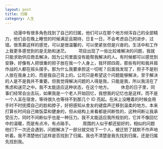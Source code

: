 ```yaml
---
layout: post
title: 归属
category: 人生
---
```


&emsp;&emsp;动漫中有很多角色找到了自己的归属，他们可以在那个地方倾泻自己的全部精力，他们会在晚上睡觉的时候满足且期待，日复一日，不会考虑自己的进步、过错。很羡慕这样的感觉，可以是很温馨的，可以使紧张但是兴奋的。生活中和工作上我更多感觉到的是无助和迷茫。
&emsp;&emsp;项目出现了一些比较难解决的问题，我就只能求助供应商去解决，因为公司里面没有能帮我解决的人。有时候都可以感觉到安静，好像有人把很重的担子放在我一个人身上，我环顾四周，那些有时和我并肩作战的人都在摇头摆手。那为什么我要承担这一切呢？后面我发现了，担子不是别人放在我身上的，而是我自己背上的。公司只是希望这个问题能够解决，至于解决的人是不是我并不重要。但我觉得解决问题的人得是我，只能是我，所以我活在了焦虑和迷茫之中。我不太能适应这种状态，在这个地方。
&emsp;&emsp;休息的日子里，同事们经常会出去玩，如果我是一个老人开始回忆，我想我的记忆也是这样。而不是一个人呆在宿舍，等待很久也等待不到那几个 ID 亮起。在床上没睡着的时候会用手时不时抚摸自己的脸和脖子，好把感知从舍友的键盘声迁移到温柔的地方。本来打算长时间自己做饭菜和健身的，但从结构上来看都是间断性的，这种间断让我承受压力，同时不间断似乎也是一种压力。我不太能适应我所规划的，它并不像回忆中的温暖，而是有点冷，有点硌手。
&emsp;&emsp;周围的人似乎都还挺好的，相似的问题他们下一次还会遇到，问题解决了一部分就交给下一个人，被迁怒了就默不作声地听着。我不清楚他们这样是否找到了归属。我也不清楚是我先找到归属，还是归属先找到我。
